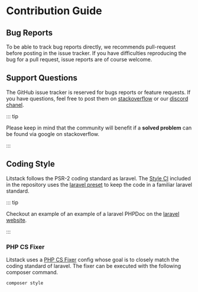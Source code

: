 # Contribution Guide

## Bug Reports

To be able to track bug reports directly, we recommends pull-request before
posting in the issue tracker. If you have difficulties reproducing the bug for a
pull request, issue reports are of course welcome.

## Support Questions

The GitHub issue tracker is reserved for bugs reports or feature requests. If
you have questions, feel free to post them on
[stackoverflow](https://stackoverflow.com/) or our
[discord chanel](https://discord.gg/u4qpb5P).

::: tip

Please keep in mind that the community will benefit if a **solved problem** can
be found via google on stackoverflow.

:::

## Coding Style

Litstack follows the PSR-2 coding standard as laravel. The
[Style CI](https://styleci.io/) included in the repository uses the
[laravel preset](https://docs.styleci.io/presets#laravel) to keep the code in a
familiar laravel standard.

::: tip

Checkout an example of an example of a laravel PHPDoc on the
[laravel website](https://laravel.com/docs/7.x/contributions#phpdoc).

:::

### PHP CS Fixer

Litstack uses a [PHP CS Fixer](https://github.com/FriendsOfPHP/PHP-CS-Fixer)
config whose goal is to closely match the coding standard of laravel. The fixer
can be executed with the following composer command.

```shell
composer style
```
